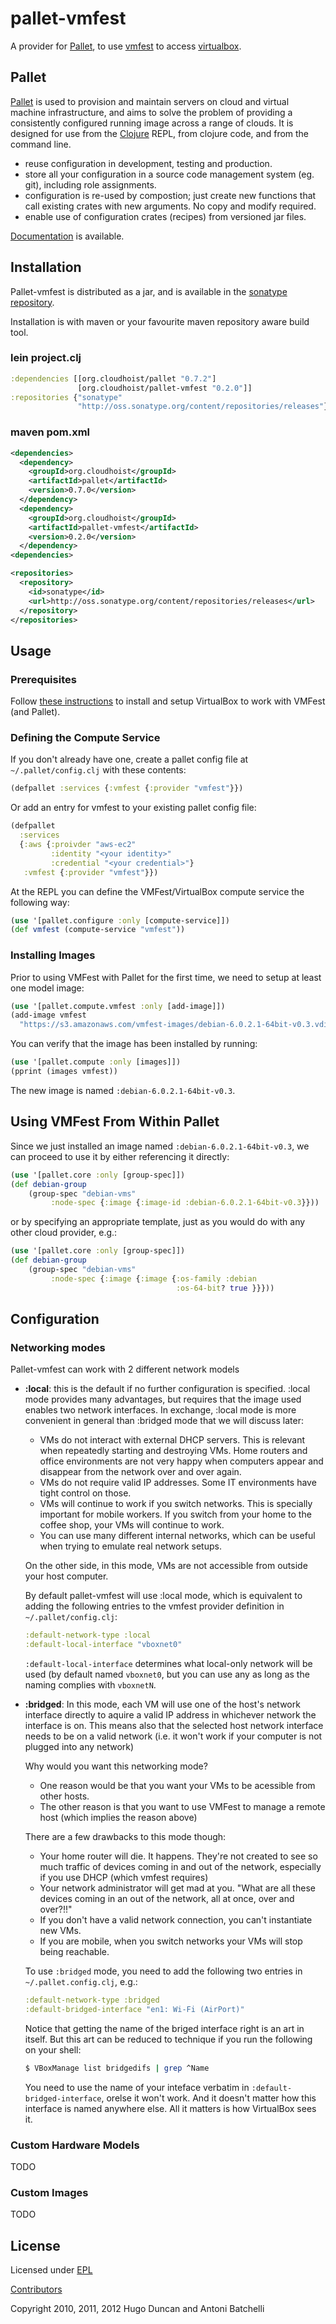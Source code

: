 # pallet-vmfest

A provider for [Pallet][palletops], to use [vmfest][vmfest] to access
[virtualbox][virtualbox].

## Pallet

[Pallet][palletops] is used to provision and maintain servers on cloud and
virtual machine infrastructure, and aims to solve the problem of providing a
consistently configured running image across a range of clouds.  It is designed
for use from the [Clojure][clojure] REPL, from clojure code, and from the
command line.

- reuse configuration in development, testing and production.
- store all your configuration in a source code management system (eg. git),
  including role assignments.
- configuration is re-used by compostion; just create new functions that call
  existing crates with new arguments. No copy and modify required.
- enable use of configuration crates (recipes) from versioned jar files.

[Documentation][docs] is available.

## Installation

Pallet-vmfest is distributed as a jar, and is available in the
[sonatype repository][sonatype].

Installation is with maven or your favourite maven repository aware build tool.

### lein project.clj

``` clojure
:dependencies [[org.cloudhoist/pallet "0.7.2"]
               [org.cloudhoist/pallet-vmfest "0.2.0"]]
:repositories {"sonatype"
               "http://oss.sonatype.org/content/repositories/releases"}
```

### maven pom.xml

``` xml
<dependencies>
  <dependency>
    <groupId>org.cloudhoist</groupId>
    <artifactId>pallet</artifactId>
    <version>0.7.0</version>
  </dependency>
  <dependency>
    <groupId>org.cloudhoist</groupId>
    <artifactId>pallet-vmfest</artifactId>
    <version>0.2.0</version>
  </dependency>
<dependencies>

<repositories>
  <repository>
    <id>sonatype</id>
    <url>http://oss.sonatype.org/content/repositories/releases</url>
  </repository>
</repositories>
```

## Usage

### Prerequisites

Follow [these
instructions](https://github.com/tbatchelli/vmfest#install-virtualbox-41x)
to install and setup VirtualBox to work with VMFest (and Pallet).

### Defining the Compute Service
If you don't already have one, create a pallet config file at `~/.pallet/config.clj` with these contents:

``` clojure
(defpallet :services {:vmfest {:provider "vmfest"}})
``` 

Or add an entry for vmfest to your existing pallet config file:

``` clojure
(defpallet
  :services
  {:aws {:proivder "aws-ec2"
         :identity "<your identity>"
         :credential "<your credential>"}
   :vmfest {:provider "vmfest"}})
```

At the REPL you can define the VMFest/VirtualBox compute service the following
way:

``` clojure
(use '[pallet.configure :only [compute-service]])
(def vmfest (compute-service "vmfest"))
```


### Installing Images

Prior to using VMFest with Pallet for the first time, we need to setup
at least one model image:

```clojure
(use '[pallet.compute.vmfest :only [add-image]])
(add-image vmfest
  "https://s3.amazonaws.com/vmfest-images/debian-6.0.2.1-64bit-v0.3.vdi.gz")
```

You can verify that the image has been installed by running:
```clojure
(use '[pallet.compute :only [images]])
(pprint (images vmfest))
```

The new image is named `:debian-6.0.2.1-64bit-v0.3`.

## Using VMFest From Within Pallet

Since we just installed an image named `:debian-6.0.2.1-64bit-v0.3`,
we can proceed to use it by either referencing it directly:

```clojure
(use '[pallet.core :only [group-spec]])
(def debian-group 
    (group-spec "debian-vms" 
         :node-spec {:image {:image-id :debian-6.0.2.1-64bit-v0.3}}))
```

or by specifying an appropriate template, just as you would do with
any other cloud provider, e.g.:

```clojure
(use '[pallet.core :only [group-spec]])
(def debian-group 
    (group-spec "debian-vms" 
         :node-spec {:image {:image {:os-family :debian      
                                     :os-64-bit? true }}}))
```

## Configuration

### Networking modes

Pallet-vmfest can work with 2 different network models

- __:local__: this is the default if no further configuration is
    specified. :local mode provides many advantages, but requires that
    the image used enables two network interfaces. In exchange, :local
    mode is more convenient in general than :bridged mode that we will
    discuss later:
    
    - VMs do not interact with external DHCP servers. This is relevant
      when repeatedly starting and destroying VMs. Home routers and
      office environments are not very happy when computers appear and
      disappear from the network over and over again.
    - VMs do not require valid IP addresses. Some IT environments have
      tight control on those.
    - VMs will continue to work if you switch networks. This is
      specially important for mobile workers. If you switch from your
      home to the coffee shop, your VMs will continue to work.
    - You can use many different internal networks, which can be
      useful when trying to emulate real network setups.
      
    On the other side, in this mode, VMs are not accessible from
    outside your host computer.

    By default pallet-vmfest will use :local mode, which is equivalent
    to adding the following entries to the vmfest provider definition
    in `~/.pallet/config.clj`:
    
    ```clojure
    :default-network-type :local
    :default-local-interface "vboxnet0"
    ```
    
    `:default-local-interface` determines what local-only network will
    be used (by default named `vboxnet0`, but you can use any as long
    as the naming complies with `vboxnetN`. 

   

- __:bridged__: In this mode, each VM will use one of the host's
    network interface directly to aquire a valid IP address in
    whichever network the interface is on. This means also that the
    selected host network interface needs to be on a valid network
    (i.e. it won't work if your computer is not plugged into any
    network) 

    Why would you want this networking mode?

    - One reason would be that you want your VMs to be acessible from
      other hosts.
    - The other reason is that you want to use VMFest to manage a
      remote host (which implies the reason above)

    There are a few drawbacks to this mode though:

    - Your home router will die. It happens. They're not created to
      see so much traffic of devices coming in and out of the network,
      especially if you use DHCP (which vmfest requires)
    - Your network administrator will get mad at you. "What are all
      these devices coming in an out of the network, all at once, over
      and over?!!"
    - If you don't have a valid network connection, you can't
      instantiate new VMs.
    - If you are mobile, when you switch networks your VMs will stop
      being reachable.

    To use `:bridged` mode, you need to add the following two entries
    in `~/.pallet.config.clj`, e.g.: 

    ```clojure
    :default-network-type :bridged
    :default-bridged-interface "en1: Wi-Fi (AirPort)"
    ```
   
    Notice that getting the name of the briged interface right is an
    art in itself. But this art can be reduced to technique if you run
    the following on your shell:

    ```bash
    $ VBoxManage list bridgedifs | grep ^Name
    ```
    
    You need to use the name of your inteface verbatim in
    `:default-bridged-interface`, orelse it won't work. And it doesn't
    matter how this interface is named anywhere else. All it matters
    is how VirtualBox sees it.



### Custom Hardware Models

TODO

### Custom Images

TODO

## License

Licensed under [EPL](http://www.eclipse.org/legal/epl-v10.html)

[Contributors](https://www.ohloh.net/p/pallet-clj/contributors)

Copyright 2010, 2011, 2012  Hugo Duncan and Antoni Batchelli


[palletops]: http://palletops.com "Pallet site"

[docs]: http://palletops.com/doc "Pallet Documentation"
[ml]: http://groups.google.com/group/pallet-clj "Pallet mailing list"
[basicdemo]: https://github.com/pallet/pallet-examples/blob/develop/basic/src/demo.clj "Basic interactive usage of Pallet"
[basic]: https://github.com/pallet/pallet-examples/tree/develop/basic/ "Basic Pallet Examples"
[screencast]: http://www.youtube.com/hugoduncan#p/u/1/adzMkR0d0Uk "Pallet Screencast"
[clojure]: http://clojure.org "Clojure"
[cljstart]: http://dev.clojure.org/display/doc/Getting+Started "Getting started with clojure"
[sonatype]: http://oss.sonatype.org/content/repositories/releases/org/cloudhoist "Sonatype Maven Repository"

[vmfest]: https://github.com/tbatchelli/vmfest "vmfest"
[virtualbox]: http://virtualbox.org/ "VirtualBox"
